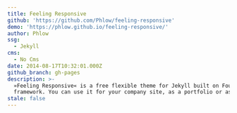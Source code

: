 ```yaml
---
title: Feeling Responsive
github: 'https://github.com/Phlow/feeling-responsive'
demo: 'https://phlow.github.io/feeling-responsive/'
author: Phlow
ssg:
  - Jekyll
cms:
  - No Cms
date: 2014-08-17T10:32:01.000Z
github_branch: gh-pages
description: >-
  »Feeling Responsive« is a free flexible theme for Jekyll built on Foundation
  framework. You can use it for your company site, as a portfolio or as a blog.
stale: false
---
```

